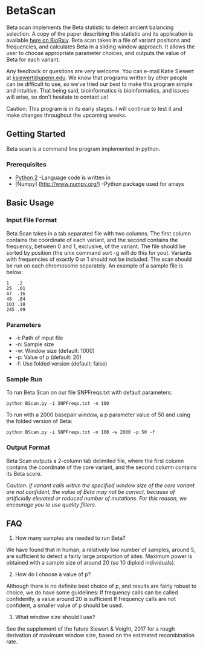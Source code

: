 # BetaScan
Beta scan implements the Beta statistic to detect ancient balancing selection. A copy of the paper describing this statistic and its application is available [here on BioRxiv](http://biorxiv.org/content/early/2017/03/01/112870). Beta scan takes in a file of variant positions and frequencies, and calculates Beta in a sliding window approach. It allows the user to choose appropriate parameter choices, and outputs the value of Beta for each variant.

Any feedback or questions are very welcome. You can e-mail Katie Siewert at ksiewert@upenn.edu. We know that programs written by other people can be difficult to use, so we’ve tried our best to make this program simple and intuitive. That being said, bioinformatics is bioinformatics, and issues will arise, so don’t hesitate to contact us!

Caution: This program is in its early stages. I will continue to test it and make changes throughout the upcoming weeks.

## Getting Started
Beta scan is a command line program implemented in python.

### Prerequisites 
* [Python 2](https://www.python.org/downloads/) -Language code is written in
* [Numpy] (http://www.numpy.org/) -Python package used for arrays

## Basic Usage

### Input File Format
Beta Scan takes in a tab separated file with two columns. The first column contains the coordinate of each variant, and the second contains the frequency, between 0 and 1, exclusive, of the variant. The file should be sorted by position (the unix command sort -g will do this for you). Variants with frequencies of exactly 0 or 1 should not be included. The scan should be run on each chromosome separately. An example of a sample file is below:

```
1	.2  
25	.01  
47	.16  
48	.84  
103	.10  
245	.99  
```
### Parameters 
* -i: Path of input file
* -n: Sample size
* -w: Window size (default: 1000)
* -p: Value of p (default: 20)
* -f: Use folded version (default: false)

### Sample Run
To run Beta Scan on our file SNPFreqs.txt with default parameters:
```
python BScan.py -i SNPFreqs.txt -n 100
```
To run with a 2000 basepair window, a p parameter value of 50 and using the folded version of Beta:
```
python BScan.py -i SNPFreqs.txt -n 100 -w 2000 -p 50 -f
```

### Output Format
Beta Scan outputs a 2-column tab delimited file, where the first column contains the coordinate of the core variant, and the second column contains its Beta score.

*Caution: if variant calls within the specified window size of the core variant are not confident, the value of Beta may not be correct, because of artificially elevated or reduced number of mutations. For this reason, we encourage you to use quality filters.*

## FAQ
1. How many samples are needed to run Beta?

We have found that in human, a relatively low number of samples, around 5, are sufficient to detect a fairly large proportion of sites. Maximum power is obtained with a sample size of around 20 (so 10 diploid individuals).

2. How do I choose a value of p?

Although there is no definite best choice of p, and results are fairly robust to choice, we do have some guidelines:
If frequency calls can be called confidently, a value around 20 is sufficient
If frequency calls are not confident, a smaller value of p should be used. 

3. What window size should I use?

See the supplement of the future Siewert & Voight, 2017 for a rough derivation of maximum window size, based on the estimated recombination rate.


